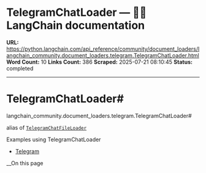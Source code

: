 # TelegramChatLoader — 🦜🔗 LangChain  documentation

**URL:** https://python.langchain.com/api_reference/community/document_loaders/langchain_community.document_loaders.telegram.TelegramChatLoader.html
**Word Count:** 10
**Links Count:** 386
**Scraped:** 2025-07-21 08:10:45
**Status:** completed

---

# TelegramChatLoader\#

langchain\_community.document\_loaders.telegram.TelegramChatLoader\#     

alias of [`TelegramChatFileLoader`](https://python.langchain.com/api_reference/community/document_loaders/langchain_community.document_loaders.telegram.TelegramChatFileLoader.html#langchain_community.document_loaders.telegram.TelegramChatFileLoader "langchain_community.document_loaders.telegram.TelegramChatFileLoader")

Examples using TelegramChatLoader

  * [Telegram](https://python.langchain.com/docs/integrations/providers/telegram/)

__On this page